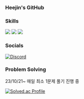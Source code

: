 ### Heejin's GitHub

### Skills
<p>
  <img src="https://img.shields.io/badge/C++-00599C?style=for-the-badge&logo=C%2B%2B&logoColor=white">
  <img src="https://img.shields.io/badge/C%23-512BD4?style=for-the-badge&logo=Csharp&logoColor=white">
  <img src="https://img.shields.io/badge/Unity-000000?style=for-the-badge&logo=Unity&logoColor=white">
</p>
  
### Socials
[![Discord](https://img.shields.io/badge/Discord-5865F2?style=for-the-badge&logo=discord&logoColor=white)](https://discordapp.com/users/352857485104775179)
  
### Problem Solving
23/10/21~ 매일 최소 1문제 풀기 진행 중

[![Solved.ac Profile](http://mazassumnida.wtf/api/mini/generate_badge?boj=hjlee6824)](https://solved.ac/profile/hjlee6824)
